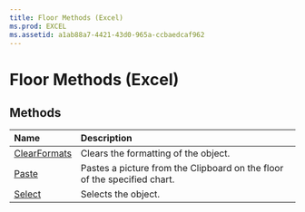 ```yaml
---
title: Floor Methods (Excel)
ms.prod: EXCEL
ms.assetid: a1ab88a7-4421-43d0-965a-ccbaedcaf962
---
```



# Floor Methods (Excel)

## Methods



|**Name**|**Description**|
|:-----|:-----|
|[ClearFormats](floor-clearformats-method-excel.md)|Clears the formatting of the object.|
|[Paste](floor-paste-method-excel.md)|Pastes a picture from the Clipboard on the floor of the specified chart.|
|[Select](floor-select-method-excel.md)|Selects the object.|

